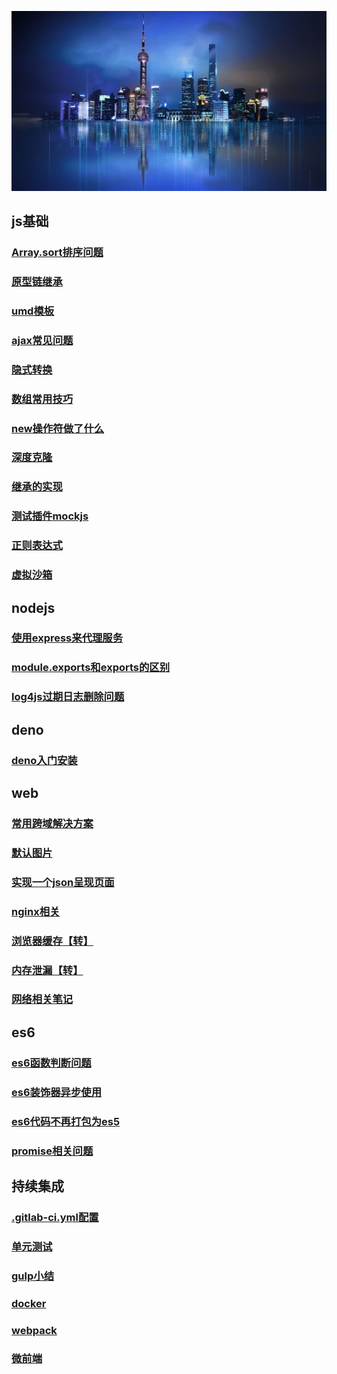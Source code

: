 <!-- --- -->
<!-- sidebar: false -->
<!-- --- -->
![数字孪生](../images/digitalTwins.jpg)

## js基础 ##
### [Array.sort排序问题](./js/common/sort)
### [原型链继承](./js/common/prototype)
### [umd模板](./js/common/umd)
### [ajax常见问题](./js/common/ajax)
### [隐式转换](./js/common/equal)
### [数组常用技巧](./js/common/array)
### [new操作符做了什么](./js/common/new)
### [深度克隆](./js/common/clone)
### [继承的实现](./js/common/extend)
### [测试插件mockjs](./js/common/mockjs)
### [正则表达式](./js/common/regExp)
### [虚拟沙箱](./js/common/vm)

## nodejs ##
### [使用express来代理服务](./js/nodejs/express)
### [module.exports和exports的区别](./js/nodejs/exports)
### [log4js过期日志删除问题](./js/nodejs/log4js)

## deno ##
### [deno入门安装](./js/deno/install)

## web ##
### [常用跨域解决方案](./web/cors)
### [默认图片](./web/image)
### [实现一个json呈现页面](./web/json)
### [nginx相关](./web/nginx)
### [浏览器缓存【转】](./web/cache)
### [内存泄漏【转】](https://blog.csdn.net/muzidigbig/article/details/100169801)
### [网络相关笔记](./web/http)

## es6 ##
### [es6函数判断问题](./js/es6/func)
### [es6装饰器异步使用](./js/es6/descriptor)
### [es6代码不再打包为es5](./js/es6/es5)
### [promise相关问题](./js/es6/promise)

## 持续集成
### [.gitlab-ci.yml配置](./cicd/gitlab.html)
### [单元测试](./cicd/test.html)
### [gulp小结](./cicd/gulp.html)
### [docker](./cicd/docker.html)
### [webpack](./cicd/webpack.html)
### [微前端](./cicd/microFront)
